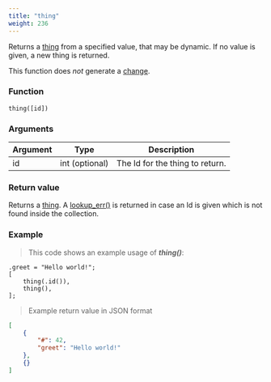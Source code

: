 ```yaml
---
title: "thing"
weight: 236
---
```


Returns a [thing](../../data-types/thing) from a specified value, that may be dynamic. If no value is given, a new thing is returned.

This function does *not* generate a [change](../../overview/changes).

### Function

`thing([id])`

### Arguments

Argument | Type | Description
-------- | ---- | -----------
id | int (optional) | The Id for the thing to return.

### Return value

Returns a [thing](../../data-types/thing).
A [lookup_err()](../../errors/lookup_err) is returned in case an Id is given which is not found inside the collection.

### Example

> This code shows an example usage of ***thing()***:

```thingsdb,should_pass
.greet = "Hello world!";
[
    thing(.id()),
    thing(),
];
```

> Example return value in JSON format

```json
[
    {
        "#": 42,
        "greet": "Hello world!"
    },
    {}
]
```
